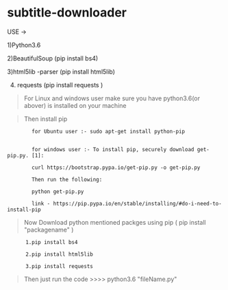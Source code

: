 # subtitle-downloader


USE ->

1)Python3.6

2)BeautifulSoup    (pip install bs4)

3)html5lib -parser  (pip install html5lib)

4) requests          (pip install requests  )



> For Linux and windows user make sure you have python3.6(or abover) is installed on your machine

> Then install pip 


            for Ubuntu user :- sudo apt-get install python-pip
            
            
            for windows user :- To install pip, securely download get-pip.py. [1]:
          
            curl https://bootstrap.pypa.io/get-pip.py -o get-pip.py

            Then run the following:

            python get-pip.py
            
            link - https://pip.pypa.io/en/stable/installing/#do-i-need-to-install-pip

            
> Now Download python mentioned packges using pip ( pip install "packagename"  )

          1.pip install bs4
          
          2.pip install html5lib
          
          3.pip install requests

> Then just run the code 
        >>>> python3.6 "fileName.py"
            
            
            
